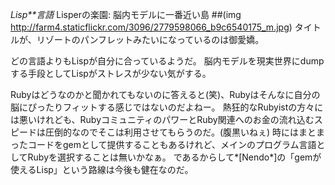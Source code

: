 *Lisp**言語* Lisperの楽園: 脳内モデルに一番近い島
##(img http://farm4.staticflickr.com/3096/2779598066_b9c6540175_m.jpg)
タイトルが、リゾートのパンフレットみたいになっているのは御愛嬌。

どの言語よりもLispが自分に合っているようだ。
脳内モデルを現実世界にdumpする手段としてLispがストレスが少ない気がする。

Rubyはどうなのかと聞かれてもないのに答えると(笑)、Rubyはそんなに自分の脳にぴったりフィットする感じではないのだよねー。
熱狂的なRubyistの方々には悪いけれども、RubyコミュニティのパワーとRuby関連へのお金の流れ込むスピードは圧倒的なのでそこは利用させてもらうのだ。(腹黒いねぇ)
時にはまとまったコードをgemとして提供することもあるけれど、メインのプログラム言語としてRubyを選択することは無いかなぁ。
であるからして*[Nendo*]の「gemが使えるLisp」という路線は今後も健在なのだ。
